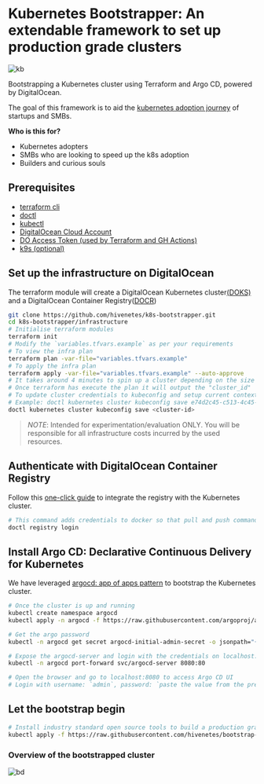 # Kubernetes Bootstrapper:  An extendable framework to set up production grade clusters

![kb](k8s-bootstrapper.png)

Bootstrapping a Kubernetes cluster using Terraform and Argo CD, powered by DigitalOcean.

The goal of this framework is to aid the [kubernetes adoption journey](https://try.digitalocean.com/kubernetes-adoption-journey/) of startups and SMBs. 

**Who is this for?**
- Kubernetes adopters
- SMBs who are looking to speed up the k8s adoption
- Builders and curious souls

## Prerequisites
- [terraform cli](https://learn.hashicorp.com/tutorials/terraform/install-cli)
- [doctl](https://docs.digitalocean.com/reference/doctl/how-to/install/)
- [kubectl](https://kubernetes.io/docs/tasks/tools/#kubectl)
- [DigitalOcean Cloud Account](https://cloud.digitalocean.com/)
- [DO Access Token (used by Terraform and GH Actions)](https://docs.digitalocean.com/reference/api/create-personal-access-token/)
- [k9s (optional)](https://k9scli.io/topics/install/)


## Set up the infrastructure on DigitalOcean
The terraform module will create a DigitalOcean Kubernetes cluster[(DOKS)](https://docs.digitalocean.com/reference/api/create-personal-access-token/) and a DigitalOcean Container Registry([DOCR](https://docs.digitalocean.com/reference/api/create-personal-access-token/))

```bash
git clone https://github.com/hivenetes/k8s-bootstrapper.git
cd k8s-bootstrapper/infrastructure
# Initialise terraform modules
terraform init
# Modify the `variables.tfvars.example` as per your requirements
# To view the infra plan
terraform plan -var-file="variables.tfvars.example"
# To apply the infra plan
terraform apply -var-file="variables.tfvars.example" --auto-approve
# It takes around 4 minutes to spin up a cluster depending on the size of the nodes etc
# Once terraform has execute the plan it will output the "cluster_id"
# To update cluster credentials to kubeconfig and setup current context run,
# Example: doctl kubernetes cluster kubeconfig save e74d2c45-c513-4c45-9ca3-f592ece1be76
doctl kubernetes cluster kubeconfig save <cluster-id>
```

> *NOTE*:
Intended for experimentation/evaluation ONLY.
You will be responsible for all infrastructure costs incurred by the used resources.

## Authenticate with DigitalOcean Container Registry

Follow this [one-click guide](https://docs.digitalocean.com/products/container-registry/how-to/use-registry-docker-kubernetes/#kubernetes-integration) to integrate the registry with the Kubernetes cluster.

```bash
# This command adds credentials to docker so that pull and push commands to your DigitalOcean registry will be authenticated
doctl registry login
```




## Install Argo CD: Declarative Continuous Delivery for Kubernetes

We have leveraged [argocd: app of apps pattern](https://argo-cd.readthedocs.io/en/stable/operator-manual/cluster-bootstrapping/) to bootstrap the Kubernetes cluster.

```bash
# Once the cluster is up and running
kubectl create namespace argocd
kubectl apply -n argocd -f https://raw.githubusercontent.com/argoproj/argo-cd/stable/manifests/install.yaml

# Get the argo password
kubectl -n argocd get secret argocd-initial-admin-secret -o jsonpath="{.data.password}" | base64 -d

# Expose the argocd-server and login with the credentials on localhost:8080
kubectl -n argocd port-forward svc/argocd-server 8080:80

# Open the browser and go to localhost:8080 to access Argo CD UI
# Login with username: `admin`, password: `paste the value from the previous step`
```

## Let the bootstrap begin

```bash
# Install industry standard open source tools to build a production grade stack
kubectl apply -f https://raw.githubusercontent.com/hivenetes/bootstrap-doks/main/bootstrap/bootstrap.yaml
```

### Overview of the bootstrapped cluster
![bd](bootstrapped-doks.png)
